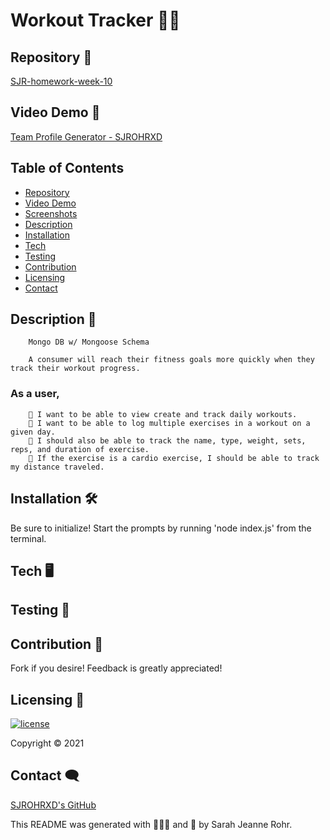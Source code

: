 # Workout Tracker 🏃‍♀️ #

## Repository 🌼

[SJR-homework-week-10](https://github.com/SJROHRXD/SJR-homework-week-10/blob/master/)

## Video Demo 🌷

[Team Profile Generator - SJROHRXD](https://youtu.be/GOcSOpUHNxU)

## Table of Contents ##

- [Repository](#Repository-)
- [Video Demo](#Video-Demo-)
- [Screenshots](#Screenshots-)
- [Description](#Description-)
- [Installation](#Installation-)
- [Tech](#Tech-)
- [Testing](#Testing-)
- [Contribution](#Contribution-)
- [Licensing](#Licensing-)
- [Contact](#Contact-)

## Description 📌

        Mongo DB w/ Mongoose Schema

        A consumer will reach their fitness goals more quickly when they track their workout progress.

### As a user,
        👟 I want to be able to view create and track daily workouts.
        👟 I want to be able to log multiple exercises in a workout on a given day.
        👟 I should also be able to track the name, type, weight, sets, reps, and duration of exercise.
        👟 If the exercise is a cardio exercise, I should be able to track my distance traveled.


## Installation 🛠

Be sure to initialize! Start the prompts by running 'node index.js' from the terminal.


## Tech 🖥



## Testing 🧷



## Contribution 🤝

Fork if you desire! Feedback is greatly appreciated!


## Licensing 🧾

[![license](https://img.shields.io/github/license/SJROHRXD/SJR-homework-week-10?color=hotpink&style=plastic)](https://github.com/SJROHRXD/SJR-homework-week-10/blob/master/LICENSE)


Copyright &copy; 2021


## Contact 🗨

[SJROHRXD's GitHub](https://github.com/SJROHRXD)

This README was generated with 🌼🌿🌷 and 🤍 by Sarah Jeanne Rohr.
